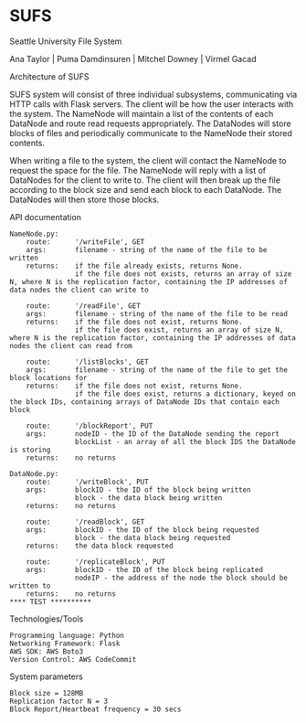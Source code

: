 # SUFS
Seattle University File System

Ana Taylor | Puma Damdinsuren |  Mitchel Downey | Virmel Gacad 

Architecture of SUFS 

SUFS system will consist of three individual subsystems, communicating via HTTP calls with Flask servers.
The client will be how the user interacts with the system. The NameNode will maintain a list of the 
contents of each DataNode and route read requests appropriately. The DataNodes will store blocks of
files and periodically communicate to the NameNode their stored contents. 

When writing a file to the system, the client will contact the NameNode to request the space for the file.
The NameNode will reply with a list of DataNodes for the client to write to. The client will then break up
the file according to the block size and send each block to each DataNode. The DataNodes will then store 
those blocks. 

API documentation 

    NameNode.py:
        route:      '/writeFile', GET
        args:       filename - string of the name of the file to be written
        returns:    if the file already exists, returns None.
                    if the file does not exists, returns an array of size N, where N is the replication factor, containing the IP addresses of data nodes the client can write to
                    
        route:      '/readFile', GET
        args:       filename - string of the name of the file to be read
        returns:    if the file does not exist, returns None.
                    if the file does exist, returns an array of size N, where N is the replication factor, containing the IP addresses of data nodes the client can read from
                    
        route:      '/listBlocks', GET
        args:       filename - string of the name of the file to get the block locations for
        returns:    if the file does not exist, returns None.
                    if the file does exist, returns a dictionary, keyed on the block IDs, containing arrays of DataNode IDs that contain each block
                    
        route:      '/blockReport', PUT
        args:       nodeID - the ID of the DataNode sending the report
                    blockList - an array of all the block IDS the DataNode is storing
        returns:    no returns
        
    DataNode.py:
        route:      '/writeBlock', PUT
        args:       blockID - the ID of the block being written
                    block - the data block being written
        returns:    no returns
        
        route:      '/readBlock', GET
        args:       blockID - the ID of the block being requested
                    block - the data block being requested
        returns:    the data block requested
        
        route:      '/replicateBlock', PUT
        args:       blockID - the ID of the block being replicated
                    nodeIP - the address of the node the block should be written to
        returns:    no returns
	**** TEST ********** 

Technologies/Tools 

    Programming language: Python 
    Networking Framework: Flask 
    AWS SDK: AWS Boto3 
    Version Control: AWS CodeCommit 

System parameters 

    Block size = 128MB 
    Replication factor N = 3 
    Block Report/Heartbeat frequency = 30 secs 

